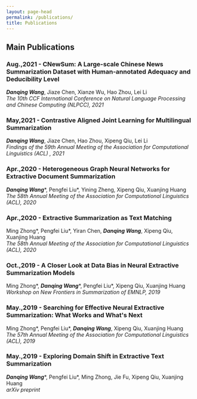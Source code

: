 ```yaml
---
layout: page-head
permalink: /publications/
title: Publications
---
```


## Main Publications

### Aug.,2021 - CNewSum: A Large-scale Chinese News Summarization Dataset with Human-annotated Adequacy and Deducibility Level
***Danqing Wang***, Jiaze Chen, Xianze Wu, Hao Zhou, Lei Li  
*The 10th CCF International Conference on Natural Language Processing and Chinese Computing (NLPCC), 2021*
<a href="https://link.springer.com/chapter/10.1007/978-3-030-88480-2_31"><i class="fa fa-link"></i></a>

### May,2021 - Contrastive Aligned Joint Learning for Multilingual Summarization
***Danqing Wang***, Jiaze Chen, Hao Zhou, Xipeng Qiu, Lei Li  
*Findings of the 59th Annual Meeting of the Association for Computational Linguistics (ACL) , 2021*
<a href="https://aclanthology.org/2021.findings-acl.242/"><i class="fa fa-link"></i></a>

### Apr.,2020 - Heterogeneous Graph Neural Networks for Extractive Document Summarization
***Danqing Wang***\*, Pengfei Liu\*, Yining Zheng, Xipeng Qiu, Xuanjing Huang  
*The 58th Annual Meeting of the Association for Computational Linguistics (ACL), 2020*
<a href="https://aclanthology.org/2020.acl-main.553"><i class="fa fa-link"></i></a>

### Apr.,2020 - Extractive Summarization as Text Matching
Ming Zhong\*, Pengfei Liu\*, Yiran Chen, ***Danqing Wang***, Xipeng Qiu, Xuanjing Huang  
*The 58th Annual Meeting of the Association for Computational Linguistics (ACL), 2020*
<a href="https://arxiv.org/abs/2004.08795"><i class="fa fa-link"></i></a>

### Oct.,2019 - A Closer Look at Data Bias in Neural Extractive Summarization Models
Ming Zhong\*, ***Danqing Wang***\*, Pengfei Liu\*, Xipeng Qiu, Xuanjing Huang  
*Workshop on New Frontiers in Summarization of EMNLP, 2019*
<a href="https://arxiv.org/abs/1909.13705"><i class="fa fa-link"></i></a>

### May.,2019 - Searching for Effective Neural Extractive Summarization: What Works and What's Next
Ming Zhong\*, Pengfei Liu\*, ***Danqing Wang***, Xipeng Qiu, Xuanjing Huang  
*The 57th Annual Meeting of the Association for Computational Linguistics (ACL), 2019*
<a href="https://arxiv.org/abs/1907.03491"><i class="fa fa-link"></i></a>

### May.,2019 - Exploring Domain Shift in Extractive Text Summarization
***Danqing Wang***\*, Pengfei Liu\*, Ming Zhong, Jie Fu, Xipeng Qiu, Xuanjing Huang  
*arXiv preprint*
<a href="https://arxiv.org/abs/1908.11664"><i class="fa fa-link"></i></a>
